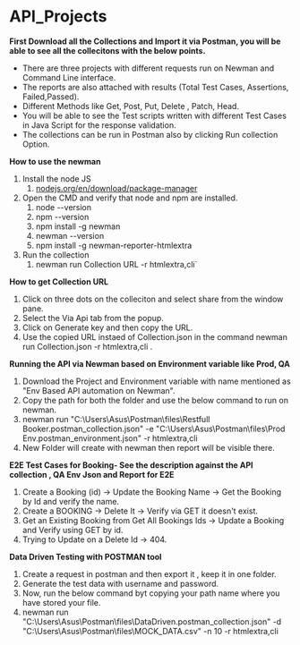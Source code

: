 # API_Projects

**First Download all the Collections and Import it via Postman, you will be able to see all the collecitons with the below points.**

- There are three projects with different requests run on Newman and Command Line interface.
- The reports are also attached with results (Total Test Cases, Assertions, Failed,Passed).
- Different Methods like Get, Post, Put, Delete , Patch, Head.
- You will be able to see the Test scripts written with different Test Cases in Java Script for the response validation.
- The collections can be run in Postman also by clicking Run collection Option.

 **How to use the newman**

1. Install the node JS
    1. [﻿nodejs.org/en/download/package-manager](https://nodejs.org/en/download/package-manager) 
3. Open the CMD and verify that node and npm are installed. 
    1. node --version
    2. npm --version
    3. npm install -g newman
    4. newman --version
    5. npm install -g newman-reporter-htmlextra
4. Run the collection 
    1. newman run Collection URL -r htmlextra,cli` 

**How to get Collection URL**
1. Click on three dots on the colleciton and select share from the window pane.
2. Select the Via Api tab from the popup.
3. Click on Generate key and then copy the URL.
4. Use the copied URL instaed of Collection.json in the command  newman run Collection.json -r htmlextra,cli .

**Running the API via Newman based on Environment variable like Prod, QA**
1. Download the Project and Environment variable with name mentioned as "Env Based API automation on Newman".
2. Copy the path for both the folder and use the below command to run on  newman.
3. newman run "C:\Users\Asus\Postman\files\Restfull Booker.postman_collection.json" -e "C:\Users\Asus\Postman\files\Prod Env.postman_environment.json" -r htmlextra,cli
4. New Folder will create with newman then report will be visible there.

**E2E Test Cases for Booking- See the description against the API collection , QA Env Json and Report for E2E**
1. Create a Booking (id) -> Update the Booking Name ->  Get the Booking by Id and verify the name.
2. Create a BOOKING -> Delete It -> Verify via GET it doesn't exist. 
3. Get an Existing Booking from Get All Bookings Ids -> Update a Booking and Verify using GET by id.
4. Trying to Update on a Delete Id -> 404.

**Data Driven Testing with POSTMAN tool**
1. Create a request in postman and then export it , keep it in one folder.
2. Generate the test data with username and password.
3. Now, run the below command byt copying your path name where you have stored your file.
4. newman run "C:\Users\Asus\Postman\files\DataDriven.postman_collection.json" -d "C:\Users\Asus\Postman\files\MOCK_DATA.csv" -n 10 -r htmlextra,cli



